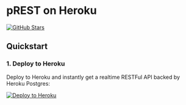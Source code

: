 # pREST on Heroku

[![GitHub Stars](https://img.shields.io/github/stars/prest/prest.svg?style=social&label=Star)](https://github.com/prest/prest) 


## Quickstart

### 1. Deploy to Heroku 
Deploy to Heroku and instantly get a realtime RESTFul API backed by Heroku Postgres:

[![Deploy to Heroku](https://www.herokucdn.com/deploy/button.svg)](https://heroku.com/deploy?template=https://github.com/prest/heroku)
